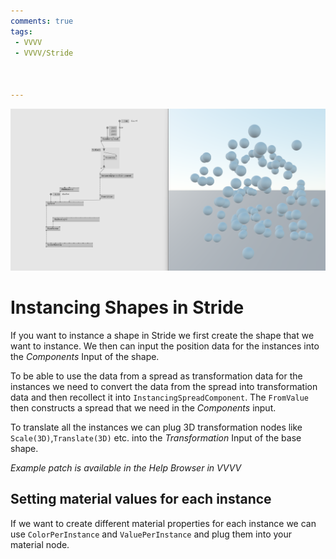 ```yaml
---
comments: true
tags:
 - VVVV
 - VVVV/Stride



---
```


![Instancing Elements In Stride Img](../img/InstancingElementInStride.png)

# Instancing Shapes in Stride

If you want to instance a shape in Stride we first create the shape that we want to instance. We then can input the position data for the instances into the *Components* Input of the shape.

To be able to use the data from a spread as transformation data for the instances we need to convert the data from the spread into transformation data and then recollect it into `InstancingSpreadComponent`.
The `FromValue` then constructs a spread that we need in the *Components* input.

To translate all the instances we can plug 3D transformation nodes like `Scale(3D)`,`Translate(3D)` etc. into the *Transformation* Input of the base shape.

*Example patch is available in the Help Browser in VVVV*

## Setting material values for each instance
If we want to create different material properties for each instance we can use `ColorPerInstance` and `ValuePerInstance` and plug them into your material node. 